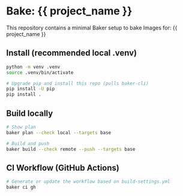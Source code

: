 # Bake: {{ project_name }}

This repository contains a minimal Baker setup to bake Images for: {{ project_name }}

## Install (recommended local .venv)

```bash
python -m venv .venv
source .venv/bin/activate

# Upgrade pip and install this repo (pulls baker-cli)
pip install -U pip
pip install .
```

## Build locally

```bash
# Show plan
baker plan --check local --targets base

# Build and push
baker build --check remote --push --targets base
```

## CI Workflow (GitHub Actions)

```bash
# Generate or update the workflow based on build-settings.yml
baker ci gh
```
